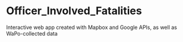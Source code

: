# Officer_Involved_Fatalities
Interactive web app created with Mapbox and Google APIs, as well as WaPo-collected data
